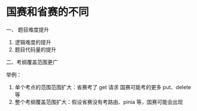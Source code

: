 # 国赛和省赛的不同


一、 题目难度提升 

1. 逻辑难度的提升
2. 题目代码量的提升 

二、考纲覆盖范围更广


举例：

1.  单个考点的范围范围扩大：省赛考了 get 请求   国赛可能考的更多  put、delete 等
2.  整个考纲覆盖范围扩大：假设省赛没有考路由、pinia 等，国赛可能会出现 

